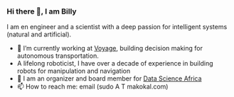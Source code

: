 ### Hi there 👋, I am Billy

I am en engineer and a scientist with a deep passion for intelligent systems (natural and artificial). 
- 🔭 I’m currently working at [Voyage](https://voyage.auto/), building decision making for autonomous transportation.
- A lifelong roboticist, I have over a decade of experience in building robots for manipulation and navigation 
- 👯 I am an organizer and board member for [Data Science Africa](http://www.datascienceafrica.org/)
- 📫 How to reach me: email (sudo A T makokal.com)
